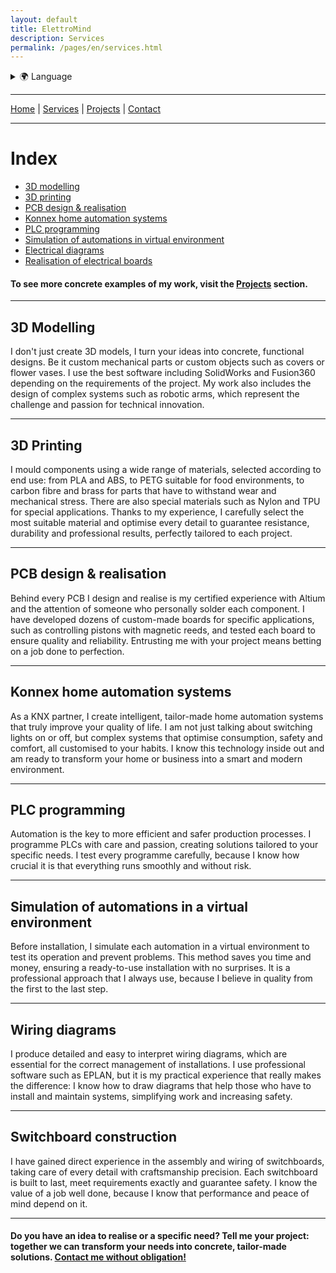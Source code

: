 ```yaml
---
layout: default
title: ElettroMind
description: Services
permalink: /pages/en/services.html
---
```


<details>
  <summary>🌍 Language</summary>
  <ul>
    <li><a href="/pages/it/servizi.html">🇮🇹 Italiano</a></li>
    <li><a href="/pages/en/services.html">🇬🇧 English</a></li>
  </ul>
</details>

***

[Home](/pages/en/index.html) | [Services](/pages/en/services.html) | [Projects](/pages/en/projects.html) | [Contact](/pages/en/contacts.html)

***

# Index
- [3D modelling](#3d-modelling)
- [3D printing](#3d-printing)
- [PCB design & realisation](#design--realisation-PCB)
- [Konnex home automation systems](#domotic-systems-konnex)
- [PLC programming](#programming-plc)
- [Simulation of automations in virtual environment](#simulation-of-automations-in-virtual-environment)
- [Electrical diagrams](#electrical-diagrams)
- [Realisation of electrical boards](#realisation-electrical-boards)

#### To see more concrete examples of my work, visit the **[Projects](/pages/en/projects.html)** section.

***
## 3D Modelling
I don't just create 3D models, I turn your ideas into concrete, functional designs. Be it custom mechanical parts or custom objects such as covers or flower vases. I use the best software including SolidWorks and Fusion360 depending on the requirements of the project. My work also includes the design of complex systems such as robotic arms, which represent the challenge and passion for technical innovation.

***

## 3D Printing
I mould components using a wide range of materials, selected according to end use: from PLA and ABS, to PETG suitable for food environments, to carbon fibre and brass for parts that have to withstand wear and mechanical stress. There are also special materials such as Nylon and TPU for special applications. Thanks to my experience, I carefully select the most suitable material and optimise every detail to guarantee resistance, durability and professional results, perfectly tailored to each project.

***

## PCB design & realisation
Behind every PCB I design and realise is my certified experience with Altium and the attention of someone who personally solder each component. I have developed dozens of custom-made boards for specific applications, such as controlling pistons with magnetic reeds, and tested each board to ensure quality and reliability. Entrusting me with your project means betting on a job done to perfection.

***
## Konnex home automation systems
As a KNX partner, I create intelligent, tailor-made home automation systems that truly improve your quality of life. I am not just talking about switching lights on or off, but complex systems that optimise consumption, safety and comfort, all customised to your habits. I know this technology inside out and am ready to transform your home or business into a smart and modern environment.

***

## PLC programming
Automation is the key to more efficient and safer production processes. I programme PLCs with care and passion, creating solutions tailored to your specific needs. I test every programme carefully, because I know how crucial it is that everything runs smoothly and without risk.

***

## Simulation of automations in a virtual environment
Before installation, I simulate each automation in a virtual environment to test its operation and prevent problems. This method saves you time and money, ensuring a ready-to-use installation with no surprises. It is a professional approach that I always use, because I believe in quality from the first to the last step.

***

## Wiring diagrams
I produce detailed and easy to interpret wiring diagrams, which are essential for the correct management of installations. I use professional software such as EPLAN, but it is my practical experience that really makes the difference: I know how to draw diagrams that help those who have to install and maintain systems, simplifying work and increasing safety.

***

## Switchboard construction
I have gained direct experience in the assembly and wiring of switchboards, taking care of every detail with craftsmanship precision. Each switchboard is built to last, meet requirements exactly and guarantee safety. I know the value of a job well done, because I know that performance and peace of mind depend on it.

***

#### Do you have an idea to realise or a specific need? Tell me your project: together we can transform your needs into concrete, tailor-made solutions. [Contact me without obligation!](/pages/en/contacts.html)